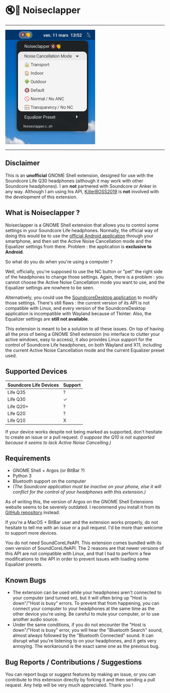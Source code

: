# :mute::clap: Noiseclapper

---

![Noise Cancellation feature showcase](./readme-images/NC.png)
<!-- ![Equalizer feature showcase](./readme-images/EQ.png) The image doesn't fit properly.-->

---

## Disclaimer
This is an **unofficial** GNOME Shell extension, designed for use with the Soundcore Life Q30 headphones (although it may work with other Soundcore headphones). 
I am **not** partnered with Soundcore or Anker in any way. Although I am using his API, [KillerBOSS2019](https://github.com/KillerBOSS2019) is **not** involved with the development of this extension.

## What is Noiseclapper ?

Noiseclapper is a GNOME Shell extension that allows you to control some settings in your Soundcore Life headphones. Normally, the official way of doing this would be to use the [official Android application](https://play.google.com/store/apps/details?id=com.oceanwing.soundcore) through your smartphone, and then set the Active Noise Cancellation mode and the Equalizer settings from there. Problem : the application is **exclusive to Android**.

So what do you do when you're using a computer ?

Well, officially, you're supposed to use the NC button or "pet" the right side of the headphones to change those settings. Again, there is a problem : you cannot choose the Active Noise Cancellation mode you want to use, and the Equalizer settings are nowhere to be seen.

Alternatively, you could use the [SoundcoreDesktop application](https://github.com/KillerBOSS2019/SoundcoreLifeAPI) to modify those settings. There's still flaws : the current version of its API is not compatible with Linux, and every version of the SoundcoreDesktop application is incompatible with Wayland because of Tkinter. Also, the Equalizer settings are **still not available**.

This extension is meant to be a solution to all these issues. On top of having all the pros of being a GNOME Shell extension (no interface to clutter your active windows, easy to access), it also provides Linux support for the control of Soundcore Life headphones, on both Wayland and X11, including the current Active Noise Cancellation mode and the current Equalizer preset used.

## Supported Devices
| Soundcore Life Devices | Support |
| ---- | ---- |
| Life Q35 | ? |
| Life Q30 | ✓ |
| Life Q20+ | ? |
| Life Q20 | ? |
| Life Q10 | X |

If your device works despite not being marked as supported, don't hesitate to create an issue or a pull request. *(I suppose the Q10 is not supported because it seems to lack Active Noise Cancelling.)*

## Requirements
- GNOME Shell + Argos (or BitBar ?)
- Python 3
- Bluetooth support on the computer
- *(The Soundcore application must be inactive on your phone, else it will conflict for the control of your headphones with this extension.)*

As of writing this, the version of Argos on the GNOME Shell Extensions website seems to be severely outdated. I recommend you install it from its [GitHub repository](https://github.com/p-e-w/argos) instead.

If you're a MacOS + BitBar user and the extension works properly, do not hesitate to tell me with an issue or a pull request. I'd be more than welcome to support more devices.

You do not need SoundCoreLifeAPI. This extension comes bundled with its own version of SoundCoreLifeAPI. The 2 reasons are that newer versions of this API are not compatible with Linux, and that I had to perform a few modifications to the API in order to prevent issues with loading some Equalizer presets.

## Known Bugs
- The extension can be used while your headphones aren't connected to your computer (and turned on), but it will often bring up "Host is down"/"Host is busy" errors. To prevent that from happening, you can connect your computer to your headphones at the same time as the other device you're using. Be careful to mute your computer, or to use another audio source.
- Under the same conditions, if you do not encounter the "Host is down"/"Host is busy" error, you will hear the "Bluetooth Search" sound, almost always followed by the "Bluetooth Connected" sound. It can disrupt what you're listening to on your headphones, and it gets very annoying. The workaround is the exact same one as the previous bug.

## Bug Reports / Contributions / Suggestions
You can report bugs or suggest features by making an issue, or you can contribute to this extension directly by forking it and then sending a pull request. Any help will be very much appreciated. Thank you !

